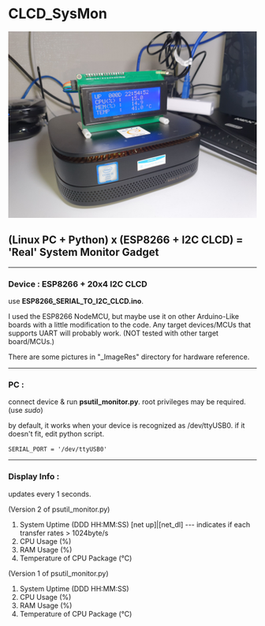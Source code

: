 # CLCD_SysMon
![Alt text](https://github.com/TerraIncognitaKR/CLCD_SysMon/blob/main/_ImageRes/CLCD_SysMon_Running.jpg)
## (Linux PC + Python) x (ESP8266 + I2C CLCD) = 'Real' System Monitor Gadget
***
### Device : ESP8266 + 20x4 I2C CLCD

use **ESP8266_SERIAL_TO_I2C_CLCD.ino**. 

I used the ESP8266 NodeMCU, but maybe use it on other Arduino-Like boards with a little modification to the code. Any target devices/MCUs that supports UART will probably work. (NOT tested with other target board/MCUs.)

There are some pictures in "_ImageRes" directory for hardware reference.


***
### PC : 

connect device & run **psutil_monitor.py**. root privileges may be required. (use _sudo_)

by default, it works when your device is recognized as /dev/ttyUSB0. if it doesn't fit, edit python script. 

    SERIAL_PORT = '/dev/ttyUSB0'



***
### Display Info :

updates every 1 seconds.



(Version 2 of psutil_monitor.py) 

1. System Uptime (DDD HH:MM:SS)   [net up]|[net_dl] --- indicates if each transfer rates > 1024byte/s
2. CPU Usage (%) 
3. RAM Usage (%)
4. Temperature of CPU Package (℃)


(Version 1 of psutil_monitor.py)

1. System Uptime (DDD HH:MM:SS)
2. CPU Usage (%) 
3. RAM Usage (%)
4. Temperature of CPU Package (℃)

